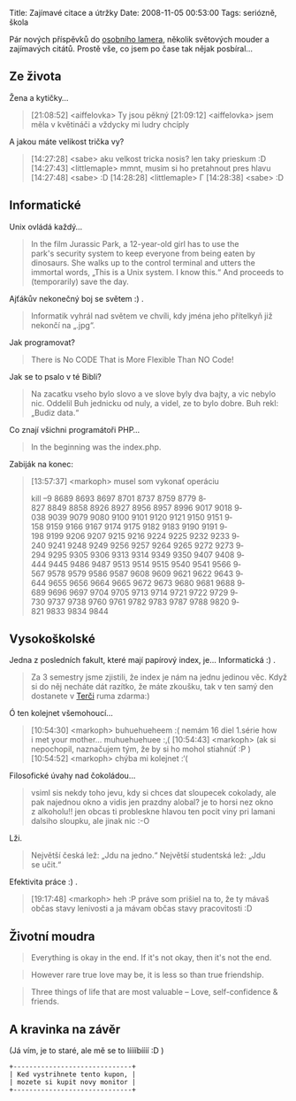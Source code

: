 Title: Zajímavé citace a útržky
Date: 2008-11-05 00:53:00
Tags: seriózně, škola

Pár nových příspěvků do [osobního lamera](|filename|2008-04-23_osobni-lamer.md), několik světových mouder a zajímavých citátů. Prostě vše, co jsem po čase tak nějak posbíral…

## Ze života

Žena a kytičky…

> [21:08:52] <aiffelovka\> Ty jsou pěkný
> [21:09:12] <aiffelovka\> jsem měla v květináči a vždycky mi ludry chcíply

A jakou máte velikost trička vy?

> [14:27:28] <sabe\> aku velkost tricka nosis? len taky prieskum :D
> [14:27:43] <littlemaple\> mmnt, musim si ho pretahnout pres hlavu
> [14:27:48] <sabe\> :D
> [14:28:28] <littlemaple\> Г
> [14:28:38] <sabe\> :D

## Informatické

Unix ovládá každý…

> In the film Jurassic Park, a 12-year-old girl has to use the
> park's security system to keep everyone from being eaten by
> dinosaurs. She walks up to the control terminal and utters the
> immortal words, „This is a Unix system. I know this.“ And proceeds
> to (temporarily) save the day.

Ajťákův nekonečný boj se světem :) .

> Informatik vyhrál nad světem ve chvíli, kdy jména jeho přítelkyň
> již nekončí na „.jpg“.

Jak programovat?

> There is No CODE That is More Flexible Than NO Code!

Jak se to psalo v té Bibli?

> Na zacatku vseho bylo slovo a ve slove byly dva bajty, a vic nebylo
> nic. Oddelil Buh jednicku od nuly, a videl, ze to bylo dobre. Buh
> rekl: „Budiz data.“

Co znají všichni programátoři PHP…

> In the beginning was the index.php.

Zabiják na konec:

> [13:57:37] <markoph\> musel som vykonať operáciu
>
> kill –9 8689 8693 8­697 8701 8737 8759 8779 8­827 8849 8858 8926 8927 8­956 8957 8996 9017 9018 9­038 9039 9079 9080 9100 9­101 9120 9121 9150 9151 9­158 9159 9166 9167 9174 9­175 9182 9183 9190 9191 9­198 9199 9206 9207 9215 9­216 9224 9225 9232 9233 9­240 9241 9248 9249 9256 9­257 9264 9265 9272 9273 9­294 9295 9305 9306 9313 9­314 9349 9350 9407 9408 9­444 9445 9486 9487 9513 9­514 9515 9540 9541 9566 9­567 9578 9579 9586 9587 9­608 9609 9621 9622 9643 9­644 9655 9656 9664 9665 9­672 9673 9680 9681 9688 9­689 9696 9697 9704 9705 9­713 9714 9721 9722 9729 9­730 9737 9738 9760 9761 9­782 9783 9787 9788 9820 9­821 9833 9834 9844

## Vysokoškolské

Jedna z posledních fakult, které mají papírový index, je… Informatická :) .

> Za 3 semestry jsme zjistili, že index je nám na jednu jedinou věc.
> Když si do něj necháte dát razítko, že máte zkoušku, tak v ten samý
> den dostanete v [Terči](http://terc.kn.vutbr.cz/) ruma zdarma:)

Ó ten kolejnet všemohoucí…

> [10:54:30] <markoph\> buhuehueheem :( nemám 16 diel 1.série how
> i met your mother… muhuehuehuee :‚(
> [10:54:43] <markoph\> (ak si nepochopil, naznačujem tým, že by si
> ho mohol stiahnúť :P )
> [10:54:52] <markoph\> chýba mi kolejnet :‘(

Filosofické úvahy nad čokoládou…

> vsiml sis nekdy toho jevu, kdy si chces dat sloupecek cokolady, ale
> pak najednou okno a vidis jen prazdny alobal? je to horsi nez okno
> z alkoholu!! jen obcas ti probleskne hlavou ten pocit viny pri
> lamani dalsiho sloupku, ale jinak nic :-O

Lži.

> Největší česká lež: „Jdu na jedno.“ Největší studentská lež: „Jdu
> se učit.“

Efektivita práce :) .

> [19:17:48] <markoph\> heh :P práve som prišiel na to, že ty mávaš
> občas stavy lenivosti a ja mávam občas stavy pracovitosti :D

## Životní moudra

> Everything is okay in the end. If it's not okay, then it's not
> the end.

> However rare true love may be, it is less so than true friendship.

> Three things of life that are most valuable – Love, self-confidence
> & friends.

## A kravinka na závěr

(Já vím, je to staré, ale mě se to lííííbíííí :D )

    +------------------------------+
    | Ked vystrihnete tento kupon, |
    | mozete si kupit novy monitor |
    +------------------------------+